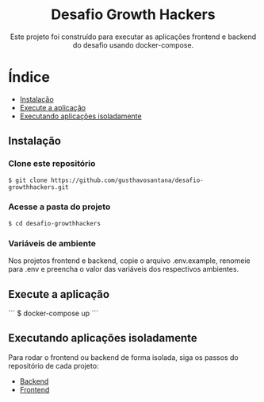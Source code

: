 <h1 align="center">Desafio Growth Hackers</h1>

<p align="center">Este projeto foi construído para executar as aplicações frontend e backend do desafio usando docker-compose.</p>

Índice
=================
<!--ts-->
   * [Instalação](#instalacao)
   * [Execute a aplicação](#execucao)
   * [Executando aplicações isoladamente](#exec-isoladamente)
<!--te-->

<h2 id="instalacao">Instalação</h2>

### Clone este repositório
```
$ git clone https://github.com/gusthavosantana/desafio-growthhackers.git
```
### Acesse a pasta do projeto
```
$ cd desafio-growthhackers
```

### Variáveis de ambiente
Nos projetos frontend e backend, copie o arquivo .env.example, renomeie para .env e preencha o valor das variáveis dos respectivos ambientes.

<h2 id="execucao">Execute a aplicação</h2>
```
$ docker-compose up
```

<h2 id="exec-isoladamente">Executando aplicações isoladamente</h2>

Para rodar o frontend ou backend de forma isolada, siga os passos do repositório de cada projeto:
- [Backend](https://github.com/gusthavosantana/desafio-growthhackers-backend)
- [Frontend](https://github.com/gusthavosantana/desafio-growthhackers-frontend)

